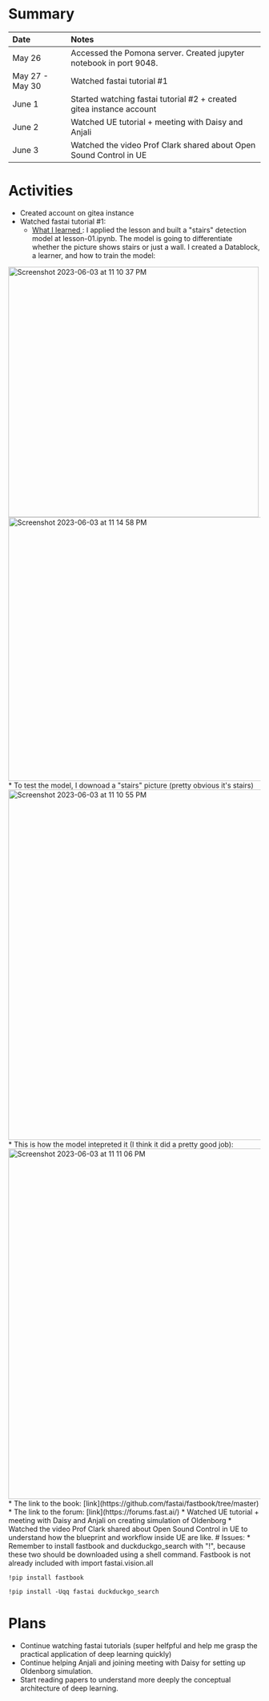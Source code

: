 # Summary

| Date   | Notes
| :----- | :-------------------------------
| May 26 | Accessed the Pomona server. Created jupyter notebook in port 9048.
| May 27 - May 30 | Watched fastai tutorial #1
| June 1 | Started watching fastai tutorial #2 + created gitea instance account
| June 2 | Watched UE tutorial + meeting with Daisy and Anjali
| June 3 | Watched the video Prof Clark shared about Open Sound Control in UE

# Activities
* Created account on gitea instance
* Watched fastai tutorial #1: 
   * <u> What I learned </u>: I applied the lesson and built a "stairs" detection model at lesson-01.ipynb. The model is going to differentiate whether the picture shows stairs or just a wall. I created a Datablock, a learner, and how to train the model:

<img width="500" alt="Screenshot 2023-06-03 at 11 10 37 PM" src="https://github.com/chauvuha/ARCS_Lab_Reports/assets/79251745/c4a86beb-675d-480e-a8ed-19015cd7fa61">
<br>

<img width="527" alt="Screenshot 2023-06-03 at 11 14 58 PM" src="https://github.com/chauvuha/ARCS_Lab_Reports/assets/79251745/3f8b7f88-4265-468f-a075-80a7282250af">
  
  <br>
 * To test the model, I downoad a "stairs" picture (pretty obvious it's stairs)
 <img width="700" alt="Screenshot 2023-06-03 at 11 10 55 PM" src="https://github.com/chauvuha/ARCS_Lab_Reports/assets/79251745/4870eac5-d9b2-42a1-9431-5b09b0c39be1">
  
  <br>
  * This is how the model intepreted it (I think it did a pretty good job):
<img width="700" alt="Screenshot 2023-06-03 at 11 11 06 PM" src="https://github.com/chauvuha/ARCS_Lab_Reports/assets/79251745/e63ca2ae-6ad5-4e0c-8235-621ebd9d3b40">
  <br>
   * The link to the book: [link](https://github.com/fastai/fastbook/tree/master)
   * The link to the forum: [link](https://forums.fast.ai/)
* Watched UE tutorial + meeting with Daisy and Anjali on creating simulation of Oldenborg
* Watched the video Prof Clark shared about Open Sound Control in UE to understand how the blueprint and workflow inside UE are like. 
# Issues:
* Remember to install fastbook and duckduckgo_search with "!", because these two should be downloaded using a shell command. Fastbook is not already included with import fastai.vision.all

```!pip install fastbook```

```!pip install -Uqq fastai duckduckgo_search```

# Plans
* Continue watching fastai tutorials (super helfpful and help me grasp the practical application of deep learning quickly)
* Continue helping Anjali and joining meeting with Daisy for setting up Oldenborg simulation.
* Start reading papers to understand more deeply the conceptual architecture of deep learning. 
